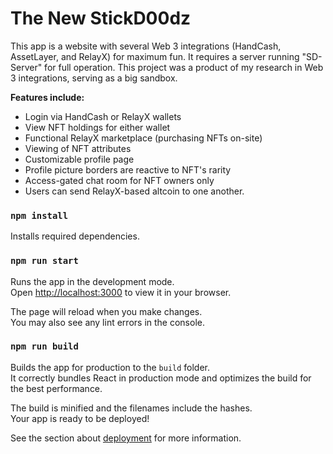 # The New StickD00dz

This app is a website with several Web 3 integrations (HandCash, AssetLayer, and RelayX) for maximum fun. It requires a server running "SD-Server" for full operation. This project was a product of my research in Web 3 integrations, serving as a big sandbox.

**Features include:**
- Login via HandCash or RelayX wallets
- View NFT holdings for either wallet
- Functional RelayX marketplace (purchasing NFTs on-site)
- Viewing of NFT attributes
- Customizable profile page
- Profile picture borders are reactive to NFT's rarity
- Access-gated chat room for NFT owners only
- Users can send RelayX-based altcoin to one another.

### `npm install`
Installs required dependencies.

### `npm run start`

Runs the app in the development mode.\
Open [http://localhost:3000](http://localhost:3000) to view it in your browser.

The page will reload when you make changes.\
You may also see any lint errors in the console.

### `npm run build`

Builds the app for production to the `build` folder.\
It correctly bundles React in production mode and optimizes the build for the best performance.

The build is minified and the filenames include the hashes.\
Your app is ready to be deployed!

See the section about [deployment](https://facebook.github.io/create-react-app/docs/deployment) for more information.

